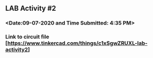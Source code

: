 ## LAB Activity #2
### <FAIRY BLESSA EYAS>
### <Date:09-07-2020 and Time Submitted: 4:35 PM>
### Link to circuit file [<https://www.tinkercad.com/things/c1xSgwZRUXL-lab-activity2>]